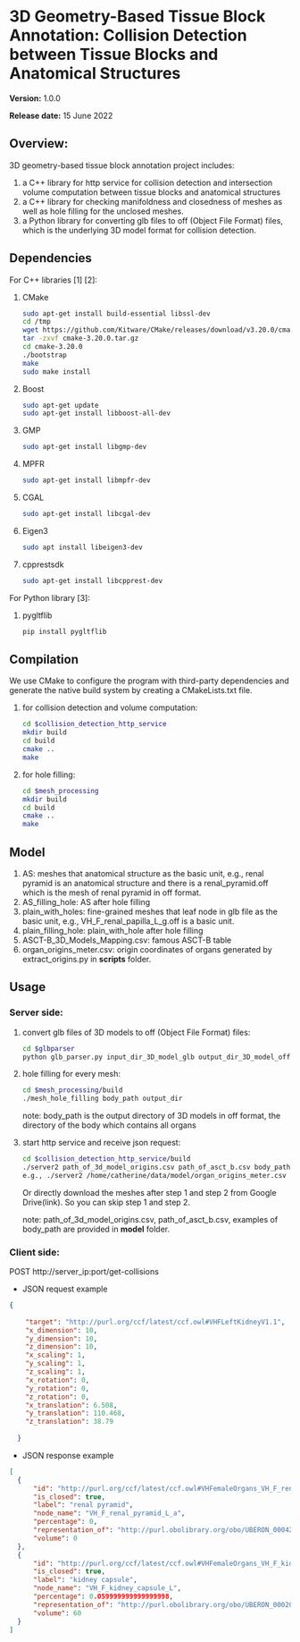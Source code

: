 # 3D Geometry-Based Tissue Block Annotation: Collision Detection between Tissue Blocks and Anatomical Structures

**Version:** 1.0.0

**Release date:** 15 June 2022

## Overview:

3D geometry-based tissue block annotation project includes: 
1. a C++ library for http service for collision detection and intersection volume computation between tissue blocks and anatomical structures 
2. a C++ library for checking manifoldness and closedness of meshes as well as hole filling for the unclosed meshes.   
3. a Python library for converting glb files to off (Object File Format) files, which is the underlying 3D model format for collision detection.


## Dependencies
For C++ libraries [1] [2]:
1. CMake
    ```bash
    sudo apt-get install build-essential libssl-dev
    cd /tmp
    wget https://github.com/Kitware/CMake/releases/download/v3.20.0/cmake-3.20.0.tar.gz
    tar -zxvf cmake-3.20.0.tar.gz
    cd cmake-3.20.0
    ./bootstrap
    make
    sudo make install
    ```
2. Boost
    ```bash
    sudo apt-get update
    sudo apt-get install libboost-all-dev
    ```
3. GMP
    ```bash
    sudo apt-get install libgmp-dev
    ```
4. MPFR
    ```bash
    sudo apt-get install libmpfr-dev
    ```
3. CGAL
    ```bash
    sudo apt-get install libcgal-dev
    ```
4. Eigen3
    ```bash
    sudo apt install libeigen3-dev
    ```
5. cpprestsdk
    ```bash
    sudo apt-get install libcpprest-dev
    ```

For Python library [3]:
1. pygltflib
    ```bash
    pip install pygltflib
    ```
## Compilation

We use CMake to configure the program with third-party dependencies and generate the native build system by creating a CMakeLists.txt file. 

1. for collision detection and volume computation:
    ```bash
    cd $collision_detection_http_service
    mkdir build
    cd build
    cmake ..
    make
    ```
2. for hole filling:
    ```bash
    cd $mesh_processing
    mkdir build
    cd build
    cmake ..
    make
    ``` 
## Model
1. AS: meshes that anatomical structure as the basic unit, e.g., renal pyramid is an anatomical structure and there is a renal_pyramid.off which is the mesh of renal pyramid in off format. 
2. AS_filling_hole: AS after hole filling
3. plain_with_holes: fine-grained meshes that leaf node in glb file as the basic unit, e.g., VH_F_renal_papilla_L_g.off is a basic unit. 
4. plain_filling_hole: plain_with_hole after hole filling
5. ASCT-B_3D_Models_Mapping.csv: famous ASCT-B table
6. organ_origins_meter.csv: origin coordinates of organs generated by extract_origins.py in **scripts** folder. 

## Usage
### Server side: 
1. convert glb files of 3D models to off (Object File Format) files:
    ```bash
    cd $glbparser
    python glb_parser.py input_dir_3D_model_glb output_dir_3D_model_off
    ```
2. hole filling for every mesh:
    ```bash
    cd $mesh_processing/build
    ./mesh_hole_filling body_path output_dir
    ```
    note: body_path is the output directory of 3D models in off format, the directory of the body which contains all organs
3. start http service and receive json request:
    ```bash
    cd $collision_detection_http_service/build
    ./server2 path_of_3d_model_origins.csv path_of_asct_b.csv body_path server_ip port 
    e.g., ./server2 /home/catherine/data/model/organ_origins_meter.csv /home/catherine/data/model/ASCT-B_3D_Models_Mapping.csv /home/catherine/data/model/plain_filling_hole/ 192.168.1.100 12345
    ``` 

    Or directly download the meshes after step 1 and step 2 from Google Drive(link). So you can skip step 1 and step 2.

    note: path_of_3d_model_origins.csv, path_of_asct_b.csv, examples of body_path are provided in **model** folder.

### Client side:

POST http://server_ip:port/get-collisions

- JSON request example
```json
{
    
    "target": "http://purl.org/ccf/latest/ccf.owl#VHFLeftKidneyV1.1",
    "x_dimension": 10,
    "y_dimension": 10,
    "z_dimension": 10,
    "x_scaling": 1,
    "y_scaling": 1,
    "z_scaling": 1,
    "x_rotation": 0,
    "y_rotation": 0,
    "z_rotation": 0,
    "x_translation": 6.508,
    "y_translation": 110.468,
    "z_translation": 38.79
  
  }
  ```
  - JSON response example
  ```json
[
    {
        "id": "http://purl.org/ccf/latest/ccf.owl#VHFemaleOrgans_VH_F_renal_pyramid_L_a",
        "is_closed": true,
        "label": "renal pyramid",
        "node_name": "VH_F_renal_pyramid_L_a",
        "percentage": 0,
        "representation_of": "http://purl.obolibrary.org/obo/UBERON_0004200",
        "volume": 0
    },
    {
        "id": "http://purl.org/ccf/latest/ccf.owl#VHFemaleOrgans_VH_F_kidney_capsule_L",
        "is_closed": true,
        "label": "kidney capsule",
        "node_name": "VH_F_kidney_capsule_L",
        "percentage": 0.059999999999999998,
        "representation_of": "http://purl.obolibrary.org/obo/UBERON_0002015",
        "volume": 60
    }
]
  ```